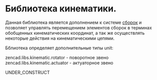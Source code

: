# Библиотека кинематики.

Данная библиотека является дополнением к системе [сборок](assemble.html) и позволяет управлять перемещением элементов сборок в терминах обобщенных кинематических координат, а так же осуществлять некоторые действия на кинематическими цепями.

Бблиотека определяет дополнительные типы unit:

zencad.libs.kinematic.rotator - поворотное звено
zencad.libs.kinematic.actuator - актуаторное звено

UNDER_CONSTRUCT